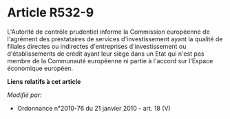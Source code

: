 # Article R532-9

L'Autorité de contrôle prudentiel informe la Commission européenne de l'agrément des prestataires de services
d'investissement ayant la qualité de filiales directes ou indirectes d'entreprises d'investissement ou d'établissements de
crédit ayant leur siège dans un Etat qui n'est pas membre de la Communauté européenne ni partie à l'accord sur l'Espace
économique européen.

**Liens relatifs à cet article**

_Modifié par_:

  - Ordonnance n°2010-76 du 21 janvier 2010 - art. 18 (V)
